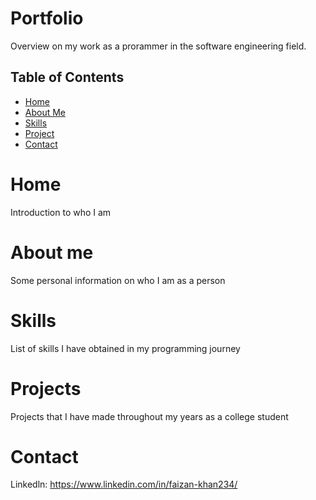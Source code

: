 # Portfolio

Overview on my work as a prorammer in the software engineering field. 

## Table of Contents

- [Home](#home)
- [About Me](#aboutme)
- [Skills](#skills)
- [Project](#projects)
- [Contact](#contact)

# Home
Introduction to who I am 

# About me
Some personal information on who I am as a person

# Skills
List of skills I have obtained in my programming journey

# Projects
Projects that I have made throughout my years as a college student

# Contact
Linkedln: https://www.linkedin.com/in/faizan-khan234/

